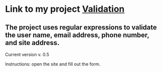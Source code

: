 # Link to my project [Validation](maximkin-alek.github.io)

## The project uses regular expressions to validate the user name, email address, phone number, and site address.
Сurrent version v. 0.5

Instructions: open the site and fill out the form. 